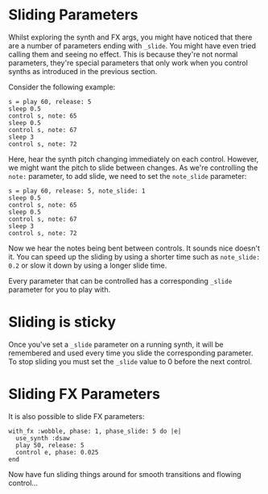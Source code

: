 # Sliding Parameters

Whilst exploring the synth and FX args, you might have noticed that
there are a number of parameters ending with `_slide`. You might have
even tried calling them and seeing no effect. This is because they're
not normal parameters, they're special parameters that only work when
you control synths as introduced in the previous section.

Consider the following example:


```
s = play 60, release: 5
sleep 0.5
control s, note: 65
sleep 0.5
control s, note: 67
sleep 3
control s, note: 72
```

Here, hear the synth pitch changing immediately on each
control. However, we might want the pitch to slide between changes. As
we're controlling the `note:` parameter, to add slide, we need to set
the `note_slide` parameter:

```
s = play 60, release: 5, note_slide: 1
sleep 0.5
control s, note: 65
sleep 0.5
control s, note: 67
sleep 3
control s, note: 72
```

Now we hear the notes being bent between controls. It sounds nice
doesn't it. You can speed up the sliding by using a shorter time such as
`note_slide: 0.2` or slow it down by using a longer slide time.

Every parameter that can be controlled has a corresponding `_slide`
parameter for you to play with.

# Sliding is sticky

Once you've set a `_slide` parameter on a running synth, it will be
remembered and used every time you slide the corresponding parameter. To
stop sliding you must set the `_slide` value to 0 before the next
control.

# Sliding FX Parameters

It is also possible to slide FX parameters:

```
with_fx :wobble, phase: 1, phase_slide: 5 do |e|
  use_synth :dsaw
  play 50, release: 5
  control e, phase: 0.025
end
```

Now have fun sliding things around for smooth transitions and flowing
control...

